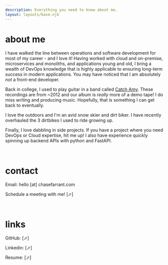 ```yaml
---
description: Everything you need to know about me.
layout: layouts/base.njk
---
```


# about me
I have walked the line between operations and software development for most of my career - and I love it! Having worked with cloud and on-premise, microservices and monoliths, and applications young and old, I bring a wealth of DevOps knowledge that is highly applicable to ensuring long-term success in modern applications. You may have noticed that I am absolutely _not_ a front-end developer.

Back in college, I used to play guitar in a band called <a href="https://open.spotify.com/artist/1XvxAZS5waAnVv4OEnZDVA" target="_blank">Catch Amy</a>. These recordings are from ~2012 and our album is _really_ more of a demo tape! I do miss writing and producing music. Hopefully, that is something I can get back to eventually.

I love the outdoors and I'm an avid snow skier and dirt biker. I have recently overhauled the 3 dirtbikes I used to ride growing up.

Finally, I love dabbling in side projects. If you have a project where you need DevOps or Cloud expertise, hit me up! I also have experience quickly spinning up backend APIs with python and FastAPI.


&nbsp;
# contact

Email: hello [at] chasefarrant.com

Schedule a meeting with me! <a href="https://cal.com/chasefarrant/meetandgreet" target="_blank" style="text-decoration:none">[&#11008;]</a>



&nbsp;
# links

GitHub: <a href="https://github.com/farrantch" target="_blank" style="text-decoration:none">[&#11008;]</a>

Linkedin: <a href="https://www.linkedin.com/in/chase-farrant-58399b65/" target="_blank" style="text-decoration:none">[&#11008;]</a>

Resume: <a href="/ChaseFarrant-Resume.pdf" target="_blank" style="text-decoration:none">[&#11008;]</a>